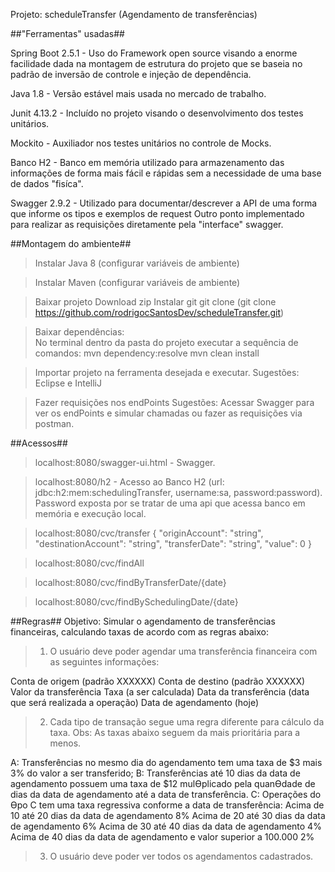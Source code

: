 Projeto: scheduleTransfer (Agendamento de transferências)

##"Ferramentas" usadas##

Spring Boot 2.5.1 - Uso do Framework open source visando a enorme facilidade dada na montagem de estrutura do projeto
					que se baseia no padrão de inversão de controle e injeção de dependência.
					
Java 1.8      	  - Versão estável mais usada no mercado de trabalho.

Junit 4.13.2      - Incluído no projeto visando o desenvolvimento dos testes unitários.

Mockito       	  - Auxiliador nos testes unitários no controle de Mocks.

Banco H2      	  - Banco em memória utilizado para armazenamento das informações de forma mais fácil e rápidas sem a necessidade de uma base de dados "fisíca".

Swagger 2.9.2 	  - Utilizado para documentar/descrever a API de uma forma que informe os tipos e exemplos de request
					Outro ponto implementado para realizar as requisições diretamente pela "interface" swagger.
					
##Montagem do ambiente##

> Instalar Java 8 (configurar variáveis de ambiente)

> Instalar Maven  (configurar variáveis de ambiente)

> Baixar projeto
	Download zip
	Instalar git
		git clone (git clone https://github.com/rodrigocSantosDev/scheduleTransfer.git)
		
> Baixar dependências:		
	No terminal dentro da pasta do projeto executar a sequência de comandos:
	mvn dependency:resolve
	mvn clean install

> Importar projeto na ferramenta desejada e executar.
		Sugestões: Eclipse e IntelliJ

> Fazer requisições nos endPoints 
	Sugestões: Acessar Swagger para ver os endPoints e simular chamadas ou fazer as requisições via postman.	
					
##Acessos##
> localhost:8080/swagger-ui.html - Swagger.

> localhost:8080/h2 - Acesso ao Banco H2 (url: jdbc:h2:mem:schedulingTransfer, username:sa, password:password).
					Password exposta por se tratar de uma api que acessa banco em memória e execução local.
					
>localhost:8080/cvc/transfer
		{
		  "originAccount": "string",
		  "destinationAccount": "string",
		  "transferDate": "string",
		  "value": 0
		}
		
> localhost:8080/cvc/findAll

> localhost:8080/cvc/findByTransferDate/{date}

> localhost:8080/cvc/findBySchedulingDate/{date}

##Regras##
Objetivo: Simular o agendamento de transferências financeiras, calculando taxas de acordo com as regras abaixo:

> 1) O usuário deve poder agendar uma transferência financeira com as seguintes informações:

Conta de origem (padrão XXXXXX)
Conta de destino (padrão XXXXXX)
Valor da transferência
Taxa (a ser calculada)
Data da transferência (data que será realizada a operação)
Data de agendamento (hoje)

> 2) Cada tipo de transação segue uma regra diferente para cálculo da taxa.
Obs: As taxas abaixo seguem da mais prioritária para a menos.

A: Transferências no mesmo dia do agendamento tem uma taxa de $3 mais 3% do valor a ser
transferido;
B: Transferências até 10 dias da data de agendamento possuem uma taxa de $12 mulƟplicado
pela quanƟdade de dias da data de agendamento até a data de transferência.
C: Operações do Ɵpo C tem uma taxa regressiva conforme a data de transferência:
Acima de 10 até 20 dias da data de agendamento 8%
Acima de 20 até 30 dias da data de agendamento 6%
Acima de 30 até 40 dias da data de agendamento 4%
Acima de 40 dias da data de agendamento e valor superior a 100.000 2%

> 3) O usuário deve poder ver todos os agendamentos cadastrados.